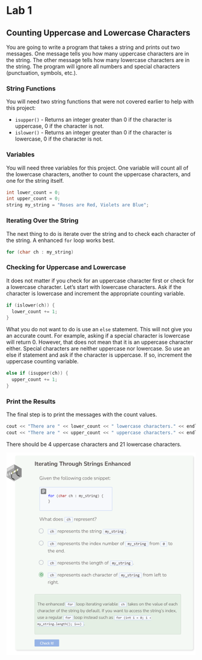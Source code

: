 # Lab 1
## Counting Uppercase and Lowercase Characters
You are going to write a program that takes a string and prints out two messages. One message tells you how many uppercase characters are in the string. The other message tells how many lowercase characters are in the string. The program will ignore all numbers and special characters (punctuation, symbols, etc.).

### String Functions
You will need two string functions that were not covered earlier to help with this project:
- `isupper()` - Returns an integer greater than 0 if the character is uppercase, 0 if the character is not.
- `islower()` - Returns an integer greater than 0 if the character is lowercase, 0 if the character is not.

### Variables
You will need three variables for this project. One variable will count all of the lowercase characters, another to count the uppercase characters, and one for the string itself.

```cpp
int lower_count = 0;
int upper_count = 0;
string my_string = "Roses are Red, Violets are Blue";
```

### Iterating Over the String
The next thing to do is iterate over the string and to check each character of the string. A enhanced `for` loop works best.
```cpp
for (char ch : my_string)
```

### Checking for Uppercase and Lowercase
It does not matter if you check for an uppercase character first or check for a lowercase character. Let’s start with lowercase characters. Ask if the character is lowercase and increment the appropriate counting variable.

```cpp
if (islower(ch)) {
  lower_count += 1;
}
```
What you do not want to do is use an `else` statement. This will not give you an accurate count. For example, asking if a special character is lowercase will return 0. However, that does not mean that it is an uppercase character either. Special characters are neither uppercase nor lowercase. So use an else if statement and ask if the character is uppercase. If so, increment the uppercase counting variable.

```cpp
else if (isupper(ch)) {
  upper_count += 1;
}
```

### Print the Results
The final step is to print the messages with the count values.
```cpp
cout << "There are " << lower_count << " lowercase characters." << endl;
cout << "There are " << upper_count << " uppercase characters." << endl;
```
There should be 4 uppercase characters and 21 lowercase characters.

![Question 1](_assets/Q1.png)
